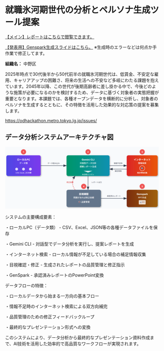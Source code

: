 # 就職氷河期世代の分析とペルソナ生成ツール提案

[【メイン】レポートはこちらで閲覧できます。](https://yasuhitoyanagisawa.github.io/2025-OpenDataHackathon-/2025%E9%83%BD%E7%9F%A5%E4%BA%8B%E6%9D%AFOpenDataHackathon%20%E4%B8%AD%E9%87%8E%E5%8C%BA%E8%A1%8C%E6%94%BF%E8%AA%B2%E9%A1%8C%E3%83%AC%E3%83%9D%E3%83%BC%E3%83%88.html)

[【発表用】Genspark生成スライドはこちら。](./【2025ODH】Genspark生成スライド.pdf)
※生成時のエラーなどは何点か手作業で修正してます。

**組織名：** 中野区

2025年時点で30代後半から50代前半の就職氷河期世代は、低賃金、不安定な雇用、キャリアアップの困難さ、将来の生活への不安など多岐にわたる課題を抱えています。2045年以降、この世代が後期高齢者に差し掛かる中で、今後どのような施策が必要になるのかを検討するため、データに基づく対象者の実態把握が重要となります。本課題では、各種オープンデータを横断的に分析し、対象者のペルソナを生成するとともに、その特徴を活用した効果的な対応策の提案を募集します。

https://odhackathon.metro.tokyo.lg.jp/issues/

## データ分析システムアーキテクチャ図
![データ分析システムアーキテクチャ図](./assets/アーキテクチャー図.png)

システムの主要構成要素：

・ローカルPC（データ類） - CSV、Excel、JSON等の各種データファイルを保存

・Gemini CLI - 対話型でデータ分析を実行し、提案レポートを生成

・インターネット検索 - ローカル情報が不足している場合の補足情報収集

・目視確認・修正 - 生成されたレポートの品質管理と修正指示

・GenSpark - 承認済みレポートのPowerPoint変換

データフローの特徴：

・ローカルデータから始まる一方向の基本フロー

・情報不足時のインターネット検索による双方向補完

・品質管理のための修正フィードバックループ

・最終的なプレゼンテーション形式への変換

このシステムにより、データ分析から最終的なプレゼンテーション資料作成まで、AI技術を活用した効率的で高品質なワークフローが実現されます。
